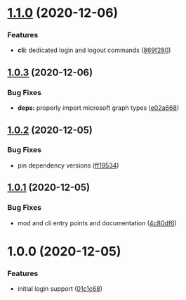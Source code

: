 # [1.1.0](https://github.com/nakleiderer/microsoft-graph-cli/compare/v1.0.3...v1.1.0) (2020-12-06)


### Features

* **cli:** dedicated login and logout commands ([869f280](https://github.com/nakleiderer/microsoft-graph-cli/commit/869f280ddb2efe2af151a7a8705cce4c7175318b))

## [1.0.3](https://github.com/nakleiderer/microsoft-graph-cli/compare/v1.0.2...v1.0.3) (2020-12-06)


### Bug Fixes

* **deps:** properly import microsoft graph types ([e02a668](https://github.com/nakleiderer/microsoft-graph-cli/commit/e02a6689ae09bc1b67aff6f32ce375eb773a8ba4))

## [1.0.2](https://github.com/nakleiderer/microsoft-graph-cli/compare/v1.0.1...v1.0.2) (2020-12-05)


### Bug Fixes

* pin dependency versions ([ff19534](https://github.com/nakleiderer/microsoft-graph-cli/commit/ff19534949baa11be82ba6792e7b6e8e29545c09))

## [1.0.1](https://github.com/nakleiderer/microsoft-graph-cli/compare/v1.0.0...v1.0.1) (2020-12-05)


### Bug Fixes

* mod and cli entry points and documentation ([4c80df6](https://github.com/nakleiderer/microsoft-graph-cli/commit/4c80df6dcff1d45ce2637999d76a817cb2585165))

# 1.0.0 (2020-12-05)


### Features

* initial login support ([01c1c68](https://github.com/nakleiderer/microsoft-graph-cli/commit/01c1c68a84c172dacc65e5576f46c64c52d57648))

